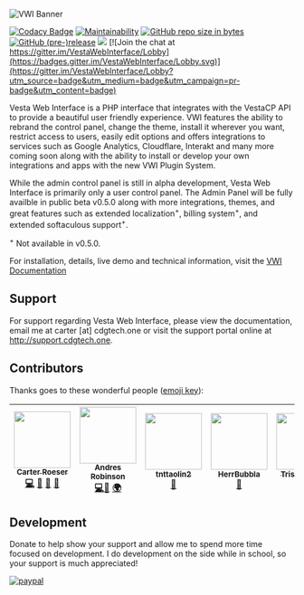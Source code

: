 ![VWI Banner](https://raw.githubusercontent.com/cdgco/VestaWebInterface/master/VWI%20Banner.png)

[![Codacy Badge](https://api.codacy.com/project/badge/Grade/7e9666795d6b4aa1a7838f7af599b720)](https://www.codacy.com/app/carter/VestaWebInterface?utm_source=github.com&amp;utm_medium=referral&amp;utm_content=cdgco/VestaWebInterface&amp;utm_campaign=Badge_Grade)
[![Maintainability](https://api.codeclimate.com/v1/badges/89b83ed998d2615a4bd6/maintainability)](https://codeclimate.com/github/cdgco/VestaWebInterface/maintainability)
[![GitHub repo size in bytes](https://img.shields.io/github/repo-size/cdgco/vestawebinterface.svg)](https://github.com/cdgco/VestaWebInterface/releases)
[![GitHub (pre-)release](https://img.shields.io/github/release/cdgco/vestawebinterface/all.svg)](https://github.com/cdgco/VestaWebInterface/releases)
[![](https://data.jsdelivr.com/v1/package/gh/cdgco/VestaWebInterface/badge?style=rounded)](https://www.jsdelivr.com/package/gh/cdgco/VestaWebInterface)
 [![Join the chat at https://gitter.im/VestaWebInterface/Lobby](https://badges.gitter.im/VestaWebInterface/Lobby.svg)](https://gitter.im/VestaWebInterface/Lobby?utm_source=badge&utm_medium=badge&utm_campaign=pr-badge&utm_content=badge)
 
Vesta Web Interface is a PHP interface that integrates with the VestaCP API to provide a beautiful user friendly experience. VWI features the ability to rebrand the control panel, change the theme, install it wherever you want, restrict access to users, easily edit options and offers integrations to services such as Google Analytics, Cloudflare, Interakt and many more coming soon along with the ability to install or develop your own integrations and apps with the new VWI Plugin System.

While the admin control panel is still in alpha development, Vesta Web Interface is primarily only a user control panel. The Admin Panel will be fully availble in public beta v0.5.0 along with more integrations, themes, and great features such as extended localization<sup>+</sup>, billing system<sup>+</sup>, and extended softaculous support<sup>+</sup>.

<sup>+</sup> Not available in v0.5.0.

For installation, details, live demo and technical information, visit the [VWI Documentation](http://cdgtech.one/vwi)

## Support

For support regarding Vesta Web Interface, please view the documentation, email me at carter [at] cdgtech.one or visit the support portal online at http://support.cdgtech.one.

## Contributors
Thanks goes to these wonderful people ([emoji key](https://github.com/kentcdodds/all-contributors#emoji-key)):
<!-- ALL-CONTRIBUTORS-LIST:START - Do not remove or modify this section -->
<!-- prettier-ignore -->
| [<img src="https://github.com/cdgco.png" width="100px;"/><br /><sub><b>Carter Roeser</b></sub>](https://github.com/cdgco)<br /> [💻](https://github.com/cdgco/VestaWebInterface/commits?author=cdgco "Code") [💬](#questions-cdgco "Answering Questions") [📖](#docs-cdgco "Documentation") [👀](#review-cdgco "Reviewed Pull Requests") | [<img src="https://github.com/andresrobinson.png" width="100px;"/><br /><sub><b>Andres Robinson</b></sub>](https://github.com/andresrobinson)<br />[💻](https://github.com/cdgco/VestaWebInterface/commits?author=andresrobinson "Code")[🤔](#ideas-andresrobinson "Ideas & Planning") [🌍](#translation-andresrobinson "Translation") | [<img src="https://github.com/tnttaolin2.png" width="100px;"/><br /><sub><b>tnttaolin2</b></sub>](https://github.com/tnttaolin2)<br />[🐛](https://github.com/cdgco/VestaWebInterface/issues?q=author%3Atnttaolin2 "Bug Reports") | [<img src="https://github.com/HerrBubbla.png" width="100px;"/><br /><sub><b>HerrBubbla</b></sub>](https://github.com/HerrBubbla)<br />[🤔](#ideas-HerrBubbla "Ideas & Planning") | [<img src="https://github.com/TristianK3604.png" width="100px;"/><br /><sub><b>Tristian Kelly</b></sub>](https://github.com/TristianK3604)<br />[🤔](#ideas-TristianK3604 "Ideas & Planning") | [<img src="https://github.com/vstock28021.png" width="100px;"/><br /><sub><b>vstock28021</b></sub>](https://github.com/vstock28021)<br />[🤔](#ideas-vstock28021 "Ideas & Planning") |
| :---: | :---: | :---: | :---: | :---: | :---: |
<!-- ALL-CONTRIBUTORS-LIST:END -->

## Development

Donate to help show your support and allow me to spend more time focused on development.
I do development on the side while in school, so your support is much appreciated!

[![paypal](https://www.paypalobjects.com/en_US/i/btn/btn_donateCC_LG.gif)](http://paypal.me/CJREvents)
